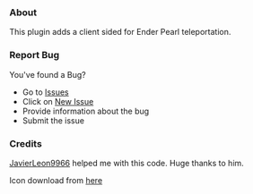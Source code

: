 ### About
This plugin adds a client sided for Ender Pearl teleportation.

### Report Bug
You've found a Bug?
- Go to [Issues](https://github.com/NightDevil9440/SmoothEnderPearl/issues)
- Click on [New Issue](https://github.com/NightDevil9440/SmoothEnderPearl/issues/new/choose)
- Provide information about the bug
- Submit the issue

### Credits
[JavierLeon9966](https://github.com/JavierLeon9966) helped me with this code. Huge thanks to him.

Icon download from [here](https://www.reddit.com/r/Minecraft/comments/euztmf/i_made_the_ender_pearl_look_realisticish)
